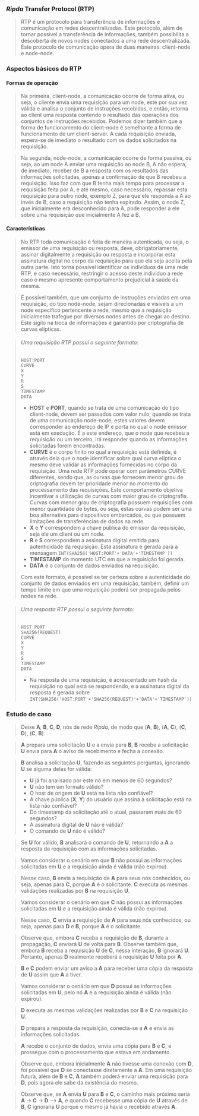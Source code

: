 ###  *Ripda* Transfer Protocol (RTP)
> RTP é um protocolo para transferência de informações e comunicação em redes descentralizadas. Este protocolo, além de tornar possível a transferência de informações, também possibilita a descoberta de novos nodes conectados a uma rede descentralizada. Este protocolo de comunicação opera de duas maneiras: client-node e node-node.

### Aspectos básicos do RTP
#### Formas de operação
> Na primeira, client-node, a comunicação ocorre de forma ativa, ou seja, o cliente envia uma requisição para um node, este por sua vez válida e analisa o conjunto de instruções recebidas, e então, retorna ao client uma resposta contendo o resultado das operações dos conjuntos de instruções recebidos. Podemos dizer também que a forma de funcionamento do client-node é semelhante a forma de funcionamento de um client-server. A cada requisição enviada, espera-se de imediato o resultado com os dados solicitados na requisição.

> Na segunda, node-node, a comunicação ocorre de forma passiva, ou seja, ao um node A enviar uma requisição ao node B, A não espera, de imediato, receber de B a resposta com os resultados das informações solicitadas, apenas a confirmação de que B recebeu a requisição. Isso faz com que B tenha mais tempo para processar a requisição feita por A, e até mesmo, caso necessário, repassar esta requisição para outro node, exemplo Z, para que ele responda a A ao invés de B, caso a requisição não tenha expirado. Assim, o node Z, que inicialmente era desconhecido para A, pode responder a ele sobre uma requisição que inicialmente A fez a B.
#### Características 
> No RTP toda comunicação é feita de maneira autenticada, ou seja, o emissor de uma requisição ou resposta, deve, obrigatoriamente, assinar digitalmente a requisição ou resposta e incorporar esta assinatura digital no corpo da requisição para que ela seja aceita pela outra parte. Isto torna possível identificar os indivíduos de uma rede RTP, e caso necessário, restringir o acesso deste indivíduo a rede caso o mesmo apresente comportamento prejudicial à saúde da mesma.

> É possível também, que um conjunto de instruções enviadas em uma requisição, do tipo node-node, sejam direcionadas e visíveis a um node específico pertencente a rede, mesmo que a requisição inicialmente trafegue por diversos nodes antes de chegar ao destino. Este sigilo na troca de informações é garantido por criptografia de curvas elípticas.

> ###### Uma requisição RTP possui o seguinte formato:
> ```
> HOST:PORT
> CURVE
> X
> Y
> R
> S
> TIMESTAMP
> DATA
> ```
> * **HOST** e **PORT**, quando se trata de uma comunicação do tipo client-node, devem ser passados com valor nulo; quando se trata de uma comunicação node-node, estes valores devem corresponder ao endereço de IP e porta no qual o node emissor está em execução. É a este endereço, que o node que recebeu a requisição ou um terceiro, irá responder quando as informações solicitadas forem encontradas.
> * **CURVE** é o corpo finito no qual a requisição está definida, é através dela que o node identificar sobre qual curva elíptica o mesmo deve validar as informações fornecidas no corpo da requisição. Uma rede RTP pode operar com parâmetros CURVE diferentes, sendo que, as curvas que fornecem menor grau de criptografia devem ter prioridade menor no momento do processamento das requisições. Este comportamento objetiva incentivar a utilização de curvas com maior grau de criptografia. Curvas com menor grau de criptografia possuem requisições com menor quantidade de bytes, ou seja, estas curvas podem ser uma boa alternativa para dispositivos embarcados, ou que possuem limitações de transferências de dados na rede.
> * **X** e **Y** correspondem a chave pública do emissor da requisição, seja ele um client ou um node. 
> * **R** e **S** correspondem a assinatura digital emitida para autenticidade da requisição. Esta assinatura é gerada para a mensagem ```INT(SHA256('HOST:PORT'+'DATA'+'TIMESTAMP'))```
> * **TIMESTAMP** do momento UTC em que a requisição foi gerada.
> * **DATA** é o conjunto de dados enviados na requisição.
> 
> Com este formato, é possível se ter certeza sobre a autenticidade do conjunto de dados enviados em uma requisição, também, definir um tempo limite em que uma requisição poderá ser propagada pelos nodes na rede. 

> ###### Uma resposta RTP possui o seguinte formato:
> ```
> HOST:PORT
> SHA256(REQUEST)
> CURVE
> X
> Y
> R
> S
> TIMESTAMP
> DATA
> ```
> * Na resposta de uma requisição, é acrescentado um hash da requisição no qual está se respondendo, e a assinatura digital da resposta é gerada sobre ```INT(SHA256('HOST:PORT'+'SHA256(REQUEST)'+'DATA'+'TIMESTAMP'))```

### Estudo de caso

> Deixe **A**, **B**, **C**, **D**, nós de rede *Ripda*, de modo que (**A**, **B**), (**A**, **C**), (**C**, **D**), (**C**, **B**).

> **A** prepara uma solicitação **U** e a envia para **B**, **B** recebe a solicitação **U** envia para **A** o aviso de recebimento e fecha a conexão.

> **B** analisa a solicitação **U**, fazendo as seguintes perguntas, ignorando **U** se alguma delas for válida:
> * **U** já foi analisado por este nó em menos de 60 segundos?
> * **U** não tem um formato válido?
> * O host de origem de **U** está na lista não confiável?
> * A chave pública (**X**, **Y**) do usuário que assina a solicitação está na lista não confiável?
> * Do timestamp da solicitação até o atual, passaram mais de 60 segundos?
> * A assinatura digital de **U** não é válida?
> * O comando de **U** não é válido?

> Se **U** for válido, **B** analisará o comando de **U**, retornando a **A** a resposta da requisição com as informações solicitadas.

> Vamos considerar o cenário em que **B** não possui as informações solicitadas em **U** e a requisição ainda é válida (não expirou).

> Nesse caso, **B** envia a requisição de **A** para seus nós conhecidos, ou seja, apenas para **C**, porque **A** é o solicitante. **C** executa as mesmas validações realizadas por **B** na requisição **U**.

> Vamos considerar o cenário em que **C** não possui as informações solicitadas em **U** e a requisição ainda é válida (não expirou).

> Nesse caso, **C** envia a requisição de **A** para seus nós conhecidos, ou seja, apenas para **D** e **B**, porque **A** é o solicitante.

> Observe que, embora **C** receba a requisição de **B**, durante a propagação, **C** enviará **U** de volta para **B**.
Observe também que, embora **B** receba a requisição **U** de **C**, nessa interação, **B** ignorará **U**.
Portanto, apenas **D** realmente receberá a requisição **U** feita por **A**.

> **B** e **C** podem enviar um aviso a **A** para receber uma cópia da resposta de **U** assim que **A** a tiver.

> Vamos considerar o cenário em que **D** possui as informações solicitadas em **U**, pelo nó **A** e a requisição ainda é válida (não expirou).

> **D** executa as mesmas validações realizadas por **B** e **C** na requisição **U**.

> **D** prepara a resposta da requisição, conecta-se a **A** e envia as informações solicitadas.

> **A** recebe o conjunto de dados, envia uma cópia para **B** e **C**, e prossegue com o processamento que estava em andamento.

> Observe que, embora inicialmente **A** não tivesse uma conexão com **D**, foi possível que **D** se conectasse diretamente a **A**. Em uma requisição futura, além de **B** e **C**, **A** também poderá enviar uma requisição para **D**, pois agora ele sabe da existência do mesmo.

> Observe que, se **A** envia **U** para **B** e **C**, o caminho mais próximo seria **A** -> **C** -> **D** --> **A**, e quando **C** recebesse uma cópia de **U** através de **B**, **C** ignoraria **U** porque o mesmo já havia o recebido através **A**.

